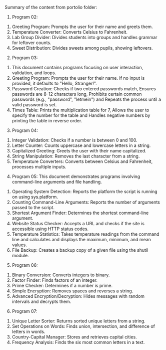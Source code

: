 Summary of the content from portolio folder:
1)	Program 02:
1.	Greeting Program: Prompts the user for their name and greets them.
2.	Temperature Converter: Converts Celsius to Fahrenheit.
3.	Lab Group Divider: Divides students into groups and handles grammar for leftover counts.
4.	Sweet Distribution: Divides sweets among pupils, showing leftovers.

2)	Program 03:
1.	This document contains programs focusing on user interaction, validation, and loops.
2.	Greeting Program: Prompts the user for their name. If no input is provided, it defaults to "Hello, Stranger!".
3.	Password Creation: Checks if two entered passwords match, Ensures passwords are 8-12 characters long, Prohibits certain common passwords (e.g., "password", "letmein") and Repeats the process until a valid password is set.
4.	Times Table: Prints the multiplication table for 7, Allows the user to specify the number for the table and Handles negative numbers by printing the table in reverse order.

3)	Program 04:
1.	Integer Validation: Checks if a number is between 0 and 100.
2.	Letter Counter: Counts uppercase and lowercase letters in a string.
3.	Capitalized Greeting: Greets the user with their name capitalized.
4.	String Manipulation: Removes the last character from a string.
5.	Temperature Converters: Converts between Celsius and Fahrenheit, processes multiple inputs.

4)	Program 05:
This document demonstrates programs involving command-line arguments and file handling.
1.	Operating System Detection: Reports the platform the script is running on using sys.platform.
2.	Counting Command-Line Arguments: Reports the number of arguments passed to the script.
3.	Shortest Argument Finder: Determines the shortest command-line argument.
4.	Website Status Checker: Accepts a URL and checks if the site is accessible using HTTP status codes.
5.	Temperature Statistics: Takes temperature readings from the command line and calculates and displays the maximum, minimum, and mean values.
6.	File Backup: Creates a backup copy of a given file using the shutil module.

5)	Program 06:
1.	Binary Conversion: Converts integers to binary.
2.	Factor Finder: Finds factors of an integer.
3.	Prime Checker: Determines if a number is prime.
4.	Simple Encryption: Removes spaces and reverses a string.
5.	Advanced Encryption/Decryption: Hides messages with random intervals and decrypts them.

6)	Program 07:
1.	Unique Letter Sorter: Returns sorted unique letters from a string.
2.	Set Operations on Words: Finds union, intersection, and difference of letters in words.
3.	Country-Capital Manager: Stores and retrieves capital cities.
4.	Frequency Analysis: Finds the six most common letters in a text.
